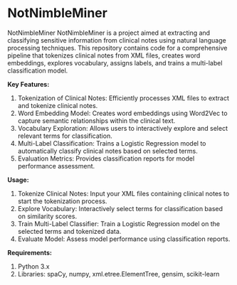 # NotNimbleMiner
NotNimbleMiner
NotNimbleMiner is a project aimed at extracting and classifying sensitive information from clinical notes using natural language processing techniques. This repository contains code for a comprehensive pipeline that tokenizes clinical notes from XML files, creates word embeddings, explores vocabulary, assigns labels, and trains a multi-label classification model.

**Key Features:**
1) Tokenization of Clinical Notes: Efficiently processes XML files to extract and tokenize clinical notes.
2) Word Embedding Model: Creates word embeddings using Word2Vec to capture semantic relationships within the clinical text.
3) Vocabulary Exploration: Allows users to interactively explore and select relevant terms for classification.
4) Multi-Label Classification: Trains a Logistic Regression model to automatically classify clinical notes based on selected terms.
5) Evaluation Metrics: Provides classification reports for model performance assessment.


**Usage:**
1) Tokenize Clinical Notes: Input your XML files containing clinical notes to start the tokenization process.
2) Explore Vocabulary: Interactively select terms for classification based on similarity scores.
3) Train Multi-Label Classifier: Train a Logistic Regression model on the selected terms and tokenized data.
4) Evaluate Model: Assess model performance using classification reports.


**Requirements:**
1) Python 3.x
2) Libraries: spaCy, numpy, xml.etree.ElementTree, gensim, scikit-learn

